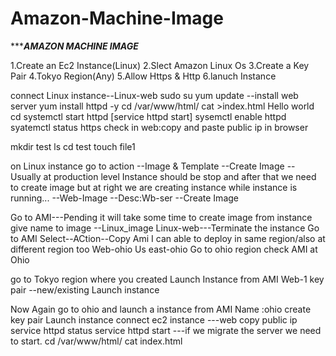 # Amazon-Machine-Image
********AMAZON MACHINE IMAGE*****

1.Create an Ec2 Instance(Linux)
2.Slect Amazon Linux Os
3.Create a Key Pair
4.Tokyo Region(Any)
5.Allow Https & Http
6.lanuch Instance
 
connect Linux instance--Linux-web
sudo su
yum update
--install web server
yum install httpd -y
cd /var/www/html/
cat >index.html
Hello world
cd 
systemctl start httpd   [service httpd start]
sysemctl enable httpd
syatemctl status https
check in web:copy and paste public ip in browser

mkdir test
ls
cd test
touch file1

on Linux instance go to action
--Image & Template
--Create Image
--Usually at production level Instance should be stop and after that we need to create image but at right we are creating instance while instance is running...
--Web-Image
--Desc:Wb-ser
--Create Image

Go to AMI---Pending it will take some time to create image from instance
give name to image --Linux_image
Linux-web---Terminate the instance
Go to AMI
Select--ACtion--Copy Ami
I can able to deploy in same region/also at different region too
Web-ohio
Us east-ohio
Go to ohio region check AMI at Ohio

go to Tokyo region where you created Launch Instance from AMI Web-1
key pair --new/existing
Launch instance

Now Again go to ohio and launch a instance from AMI
Name :ohio
create key pair
Launch instance
connect ec2 instance ---web
copy public ip
service httpd status
service httpd start
---if we migrate the server we need to start.
cd /var/www/html/
cat index.html








 


